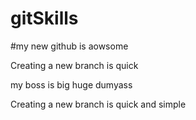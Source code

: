 # gitSkills

#my new github is aowsome

Creating a new branch is quick

my boss is  big huge dumyass


Creating a new branch is quick and simple


